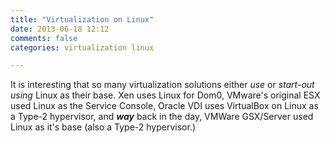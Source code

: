 ```yaml
---
title: "Virtualization on Linux"
date: 2013-06-18 12:12
comments: false
categories: virtualization linux

---
```


It is interesting that so many virtualization solutions either *use* or *start-out using* Linux as their base.  Xen uses Linux for Dom0, VMware's original ESX used Linux as the Service Console, Oracle VDI uses VirtualBox on Linux as a Type-2 hypervisor, and ***way*** back in the day, VMWare GSX/Server used Linux as it's base (also a Type-2 hypervisor.)
